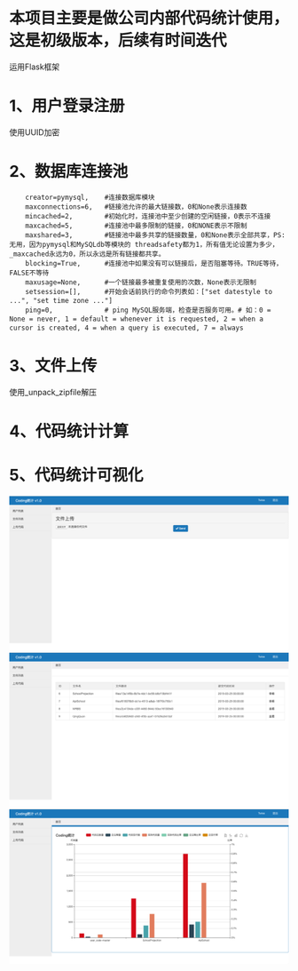# 本项目主要是做公司内部代码统计使用，这是初级版本，后续有时间迭代
运用Flask框架
# 1、用户登录注册
使用UUID加密
# 2、数据库连接池
        creator=pymysql,    #连接数据库模块
        maxconnections=6,   #链接池允许的最大链接数，0和None表示连接数
        mincached=2,        #初始化时，连接池中至少创建的空闲链接，0表示不连接
        maxcached=5,        #连接池中最多限制的链接，0和NONE表示不限制
        maxshared=3,        #链接池中最多共享的链接数量，0和None表示全部共享，PS: 无用，因为pymysql和MySQLdb等模块的 threadsafety都为1，所有值无论设置为多少，_maxcached永远为0，所以永远是所有链接都共享。
        blocking=True,      #连接池中如果没有可以链接后，是否阻塞等待。TRUE等待，FALSE不等待
        maxusage=None,      #一个链接最多被重复使用的次数，None表示无限制
        setsession=[],      #开始会话前执行的命令列表如：["set datestyle to ...", "set time zone ..."]
        ping=0,             # ping MySQL服务端，检查是否服务可用。# 如：0 = None = never, 1 = default = whenever it is requested, 2 = when a cursor is created, 4 = when a query is executed, 7 = always
       
# 3、文件上传
使用_unpack_zipfile解压
# 4、代码统计计算
# 5、代码统计可视化
![Image](https://github.com/HQCfly/CodingStatistic/blob/master/imageFile/1.png)
![Image](https://github.com/HQCfly/CodingStatistic/blob/master/imageFile/2.png)
![Image](https://github.com/HQCfly/CodingStatistic/blob/master/imageFile/3.png)